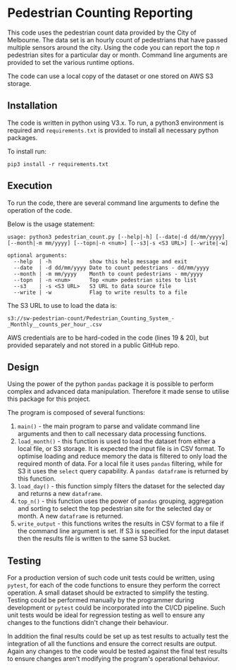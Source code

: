 # Pedestrian Counting Reporting

This code uses the pedestrian count data provided by the City of Melbourne.  The data set is an hourly count of pedestrians
that have passed multiple sensors around the city.  Using the code you can report the top <i>n</i> pedestrian sites for a
particular day or month.  Command line arguments are provided to set the various runtime options.

The code can use a local copy of the dataset or one stored on AWS S3 storage.

## Installation

The code is written in python using V3.x.  To run, a python3 environment is required and `requirements.txt` is 
provided to install all necessary python packages.

To install run:

```
pip3 install -r requirements.txt
```

## Execution

To run the code, there are several command line arguments to define the operation of the code.

Below is the usage statement:

```
usage: python3 pedestrian_count.py [--help|-h] [--date|-d dd/mm/yyyy] [--month|-m mm/yyyy] [--topn|-n <num>] [--s3|-s <S3 URL>] [--write|-w]

optional arguments:
  --help  | -h            show this help message and exit
  --date  | -d dd/mm/yyyy Date to count pedestrians - dd/mm/yyyy
  --month | -m mm/yyyy    Month to count pedestrians - mm/yyyy
  --topn  | -n <num>      Top <num> pedestrian sites to list
  --s3    | -s <S3 URL>   S3 URL to data source file
  --write | -w            Flag to write results to a file 
```

The S3 URL to use to load the data is:

```
s3://sw-pedestrian-count/Pedestrian_Counting_System_-_Monthly__counts_per_hour_.csv
```

AWS credentials are to be hard-coded in the code (lines 19 & 20), but provided separately and not stored in a public GitHub repo.

## Design

Using the power of the python `pandas` package it is possible to perform complex and advanced data manipulation.  Therefore it made sense to utilise this package for this project.

The program is composed of several functions:

1.	`main()` - the main program to parse and validate command line arguments and then to call necessary data processing functions.
2.	`load_month()` - this function is used to load the dataset from either a local file, or S3 storage.  It is expected the input file is in CSV format.  To optimise loading and reduce memory the data is filtered to only load the required month of data.  For a local file it uses `pandas` filtering, while for S3 it uses the `select` query capability.  A `pandas dataframe` is returned by this function.
3.	`load_day()` - this function simply filters the dataset for the selected day and returns a new `dataframe`.
4.	`top_n()` - this function uses the power of `pandas` grouping, aggregation and sorting to select the top pedestrian site for the selected day or month.  A new `dataframe` is returned.
5. `write_output` - this functions writes the results in CSV format to a file if the command line argument is set.  If S3 is specified for the input dataset then the results file is written to the same S3 bucket.

## Testing

For a production version of such code unit tests could be written, using `pytest`, for each of the code functions to ensure they perform the correct operation.  A small dataset should be extracted to simplify the testing.  Testing could be performed manually by the programmer during development or `pytest` could be incorporated into the CI/CD pipeline.  Such unit tests would be ideal for regression testing as well to ensure any changes to the functions didn't change their behaviour.

In addition the final results could be set up as test results to actually test the integration of all the functions and ensure the correct results are output.  Again any changes to the code would be tested against the final test results to ensure changes aren't modifying the program's operational behaviour.
